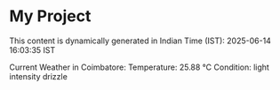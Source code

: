 # My Project

This content is dynamically generated in Indian Time (IST): 2025-06-14 16:03:35 IST


Current Weather in Coimbatore:
Temperature: 25.88 °C
Condition: light intensity drizzle
